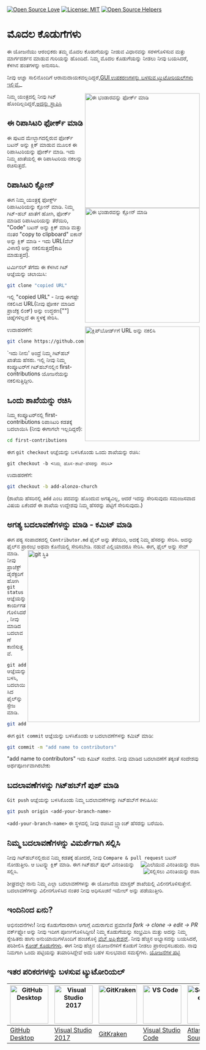 [![Open Source Love](https://firstcontributions.github.io/open-source-badges/badges/open-source-v1/open-source.svg)](https://github.com/firstcontributions/open-source-badges)
[![License: MIT](https://img.shields.io/badge/License-MIT-green.svg)](https://opensource.org/licenses/MIT)
[![Open Source Helpers](https://www.codetriage.com/roshanjossey/first-contributions/badges/users.svg)](https://www.codetriage.com/roshanjossey/first-contributions)


# ಮೊದಲ ಕೊಡುಗೆಗಳು

ಈ ಯೋಜನೆಯು ಆರಂಭಿಕರು ತಮ್ಮ ಮೊದಲ ಕೊಡುಗೆಯನ್ನು ನೀಡುವ ವಿಧಾನವನ್ನು ಸರಳಗೊಳಿಸುವ ಮತ್ತು ಮಾರ್ಗದರ್ಶನ ಮಾಡುವ ಗುರಿಯನ್ನು ಹೊಂದಿದೆ. ನಿಮ್ಮ ಮೊದಲ ಕೊಡುಗೆಯನ್ನು ನೀಡಲು ನೀವು ಬಯಸಿದರೆ, ಕೆಳಗಿನ ಹಂತಗಳನ್ನು ಅನುಸರಿಸಿ.

ನೀವು ಆಜ್ಞಾ ಸಾಲಿನೊಂದಿಗೆ ಆರಾಮದಾಯಕವಲ್ಲದಿದ್ದರೆ,[GUI ಉಪಕರಣಗಳನ್ನು ಬಳಸುವ ಟ್ಯುಟೋರಿಯಲ್‌ಗಳು ಇಲ್ಲಿವೆ.](#tutorials-using-other-tools)_

<img align="right" width="300" src="https://firstcontributions.github.io/assets/Readme/fork.png" alt="ಈ ಭಂಡಾರವನ್ನು ಫೋರ್ಕ್ ಮಾಡಿ" />

ನಿಮ್ಮ ಯಂತ್ರದಲ್ಲಿ ನೀವು ಗಿಟ್ ಹೊಂದಿಲ್ಲದಿದ್ದರೆ,[ಅದನ್ನು ಸ್ಥಾಪಿಸಿ](https://help.github.com/articles/set-up-git/)

## ಈ ರಿಪಾಸಿಟರಿ ಫೋರ್ಕ್ ಮಾಡಿ

ಈ ಪುಟದ ಮೇಲ್ಭಾಗದಲ್ಲಿರುವ ಫೋರ್ಕ್ ಬಟನ್ ಅನ್ನು ಕ್ಲಿಕ್ ಮಾಡುವ ಮೂಲಕ ಈ ರಿಪಾಸಿಟರಿಯನ್ನು ಫೋರ್ಕ್ ಮಾಡಿ.
ಇದು ನಿಮ್ಮ ಖಾತೆಯಲ್ಲಿ ಈ ರಿಪಾಸಿಟರಿಯ ನಕಲನ್ನು ರಚಿಸುತ್ತದೆ.

## ರಿಪಾಸಿಟರಿ ಕ್ಲೋನ್

<img align="right" width="300" src="https://firstcontributions.github.io/assets/Readme/clone.png" alt="ಈ ಭಂಡಾರವನ್ನು ಕ್ಲೋನ್ ಮಾಡಿ" />

ಈಗ ನಿಮ್ಮ ಯಂತ್ರಕ್ಕೆ ಫೋರ್ಕ್ಡ್ ರಿಪಾಸಿಟರಿಯನ್ನು ಕ್ಲೋನ್ ಮಾಡಿ. ನಿಮ್ಮ ಗಿಟ್-ಹಬ್ ಖಾತೆಗೆ ಹೋಗಿ, ಫೋರ್ಕ್ ಮಾಡಿದ ರಿಪಾಸಿಟರಿಯನ್ನು ತೆರೆಯಿರಿ, "Code" ಬಟನ್ ಅನ್ನು ಕ್ಲಿಕ್ ಮಾಡಿ ಮತ್ತು ನಂತರ "copy to clipboard" ಐಕಾನ್ ಅನ್ನು ಕ್ಲಿಕ್ ಮಾಡಿ - ಇದು URL(ವೆಬ್‌ ವಿಳಾಸ) ಅನ್ನು ನಕಲಿಸುತ್ತದೆ[ಕಾಪಿ ಮಾಡುತ್ತದೆ].

ಟರ್ಮಿನಲ್ ತೆಗೆದು ಈ ಕೆಳಗಿನ ಗಿಟ್ ಆಜ್ಞೆಯನ್ನು ಚಲಾಯಿಸಿ:

```bash
git clone "copied URL"
```
ಇಲ್ಲಿ "copied URL" - ನೀವು ಈಗಷ್ಟೇ ನಕಲಿಸಿದ URL(ನೀವು ಫೋಕ೯ ಮಾಡಿದ ಪ್ರಾಜೆಕ್ಟ ಲಿಂಕ್) ಅನ್ನು ಉದ್ಧರಣ[""] ಚಿಹ್ನೆಗಳಿಲ್ಲದೆ ಈ ಸ್ಥಳಕ್ಕೆ ಸೇರಿಸಿ.

<img align="right" width="300" src="https://firstcontributions.github.io/assets/Readme/copy-to-clipboard.png" alt="ಕ್ಲಿಪ್‌ಬೋರ್ಡ್‌ಗೆ URL ಅನ್ನು ನಕಲಿಸಿ" />

ಉದಾಹರಣೆಗೆ:
```bash
git clone https://github.com/ಇದು ನೀನು/first-contributions.git
```
`ಇದು ನೀನು' ಅಂದ್ರೆ ನಿಮ್ಮ ಗಿಟ್‌ಹಬ್ ಖಾತೆಯ ಹೆಸರು. 
ಇಲ್ಲಿ ನೀವು ನಿಮ್ಮ ಕಂಪ್ಯೂಟರ್‌ಗೆ ಗಿಟ್‌ಹಬ್‌ನಲ್ಲಿನ first-contributions ಯೋಜನೆಯನ್ನು  ನಕಲಿಸುತ್ತಿದ್ದೀರಿ.

## ಒಂದು ಶಾಖೆಯನ್ನು ರಚಿಸಿ
ನಿಮ್ಮ ಕಂಪ್ಯೂಟರ್‌ನಲ್ಲಿ first-contributions ರಿಪಾಸಿಟರಿ ಕಡತಕ್ಕೆ ಬದಲಾಯಿಸಿ (ನೀವು ಈಗಾಗಲೇ ಇಲ್ಲದಿದ್ದರೆ):
```bash
cd first-contributions
```
ಈಗ `git checkout` ಆಜ್ಞೆಯನ್ನು ಬಳಸಿಕೊಂಡು ಒಂದು ಶಾಖೆಯನ್ನು ರಚಿಸಿ:
```
git checkout -b <ನಿಮ್ಮ ಹೊಸ-ಶಾಖೆ-ಹೆಸರನ್ನು ಸೇರಿಸಿ>
```
ಉದಾಹರಣೆಗೆ:
```bash
git checkout -b add-alonzo-church
```
(ಶಾಖೆಯ ಹೆಸರಿನಲ್ಲಿ `add` ಎಂಬ ಪದವನ್ನು ಹೊಂದುವ ಅಗತ್ಯವಿಲ್ಲ, ಆದರೆ ಇದನ್ನು ಸೇರಿಸುವುದು ಸಮಂಜಸವಾದ ವಿಷಯ ಏಕೆಂದರೆ ಈ ಶಾಖೆಯ ಉದ್ದೇಶವು ನಿಮ್ಮ ಹೆಸರನ್ನು ಪಟ್ಟಿಗೆ ಸೇರಿಸುವುದು.)

## ಅಗತ್ಯ ಬದಲಾವಣೆಗಳನ್ನು ಮಾಡಿ -‌ ಕಮಿಟ್ ಮಾಡಿ
ಈಗ ಪಠ್ಯ ಸಂಪಾದಕದಲ್ಲಿ `Contributor.md` ಫೈಲ್ ಅನ್ನು ತೆರೆಯಿರಿ, ಅದಕ್ಕೆ ನಿಮ್ಮ ಹೆಸರನ್ನು ಸೇರಿಸಿ. ಅದನ್ನು ಫೈಲ್‌ನ ಪ್ರಾರಂಭ ಅಥವಾ ಕೊನೆಯಲ್ಲಿ ಸೇರಿಸಬೇಡಿ. ನಡುವೆ ಎಲ್ಲಿಯಾದರೂ ಸೇರಿಸಿ.
ಈಗ, ಫೈಲ್ ಅನ್ನು ಸೇವ್‌ ಮಾಡಿ.
<img align="right" width="450" src="https://firstcontributions.github.io/assets/Readme/git-status.png" alt="git ಸ್ಥಿತಿ" />
ನೀವು ಪ್ರಾಜೆಕ್ಟ್ ಡೈರೆಕ್ಟರಿಗೆ ಹೋಗಿ `git status` ಆಜ್ಞೆಯನ್ನು ಕಾರ್ಯಗತಗೊಳಿಸಿದರೆ, ನೀವು ಮಾಡಿದ ಬದಲಾವಣೆ ಕಾಣಿಸುತ್ತವೆ.

`git add` ಆಜ್ಞೆಯನ್ನು ಬಳಸಿ, ಬದಲಾಯಿಸಿದ ಫೈಲ್‌ನ್ನು ಸ್ಟೇಜ ಮಾಡಿ.
```bash
git add Contributors.md
```
ಈಗ `git commit` ಆಜ್ಞೆಯನ್ನು ಬಳಸಿಕೊಂಡು ಆ ಬದಲಾವಣೆಗಳನ್ನು ಕಮಿಟ್ ಮಾಡಿ:
```bash
git commit -m "add name to contributors"
```
"add name to contributors" ಇದು ಕಮಿಟ್‌ ಸಂದೇಶ. ನೀವು ಮಾಡಿದ ಬದಲಾವಣೆಗೆ ತಕ್ಕಂತೆ ಸಂದೇಶವು ಅಥ೯ಪೂಣ೯ವಾಗಿರಬೇಕು  
## ಬದಲಾವಣೆಗಳನ್ನು ಗಿಟ್‌ಹಬ್‌ಗೆ ಪುಶ್ ಮಾಡಿ
`Git push` ಆಜ್ಞೆಯನ್ನು ಬಳಸಿಕೊಂಡು ನಿಮ್ಮ ಬದಲಾವಣೆಗಳನ್ನು ಗಿಟ್‌ಹಬ್‌ಗೆ ಕಳುಹಿಸಿರಿ:
```bash
git push origin <add-your-branch-name>
```
`<add-your-branch-name>` ಈ ಸ್ಥಳದಲ್ಲಿ ನೀವು ರಚಿಸಿದ ಬ್ರ್ಯಾಂಚ್‌ ಹೆಸರನ್ನು ಬರೆಯಿರಿ.
## ನಿಮ್ಮ ಬದಲಾವಣೆಗಳನ್ನು ವಿಮರ್ಶೆಗಾಗಿ ಸಲ್ಲಿಸಿ
ನೀವು ಗಿಟ್‌ಹಬ್‌ನಲ್ಲಿರುವ ನಿಮ್ಮ ಕಡತಕ್ಕೆ ಹೋದರೆ, ನೀವು `Compare & pull request` ಬಟನ್ ನೋಡುತ್ತೀರಿ. ಆ ಬಟನ್ನ್ನು ಕ್ಲಿಕ್ ಮಾಡಿ.
<img style="float: right;" src="https://firstcontributions.github.io/assets/Readme/compare-and-pull.png" alt="ಎಲೆಯುವ ವಿನಂತಿಯನ್ನು ರಚಿಸಿ" />
ಈಗ ಗಿಟ್‌ಹಬ್‌ ಪುಲ್ ವಿನಂತಿಯನ್ನು ಸಲ್ಲಿಸಿ.
<img style="float: right;" src="https://firstcontributions.github.io/assets/Readme/submit-pull-request.png" alt="ಸಲ್ಲಿಸಲು ವಿನಂತಿಯನ್ನು ರಚಿಸಿ" />

ಶೀಘ್ರದಲ್ಲೇ ನಾನು ನಿಮ್ಮ ಎಲ್ಲಾ ಬದಲಾವಣೆಗಳನ್ನು ಈ ಯೋಜನೆಯ ಮಾಸ್ಟರ್ ಶಾಖೆಯಲ್ಲಿ ವಿಲೀನಗೊಳಿಸುತ್ತೇನೆ. ಬದಲಾವಣೆಗಳನ್ನು ವಿಲೀನಗೊಳಿಸಿದ ನಂತರ ನೀವು ಅಧಿಸೂಚನೆ ಇಮೇಲ್ ಅನ್ನು ಪಡೆಯುತ್ತೀರಿ.

## ಇಂದಿನಿಂದ ಏನು?
ಅಭಿನಂದನೆಗಳು! ನೀವು ಕೊಡುಗೆದಾರರಾಗಿ ಆಗಾಗ್ಗೆ ಎದುರಾಗುವ ಪ್ರಮಾಣಿತ _fork -> clone -> edit -> PR_ ವರ್ಕ್‌ಫ್ಲೋ ಅನ್ನು ನೀವು ಇದೀಗ ಪೂರ್ಣಗೊಳಿಸಿದ್ದೀರಿ!
ನಿಮ್ಮ ಕೊಡುಗೆಯನ್ನು ಸಂಭ್ರಮಿಸಿ ಮತ್ತು ಅದನ್ನು ನಿಮ್ಮ ಸ್ನೇಹಿತರು ಹಾಗು ಅನುಯಾಯಿಗಳೊಂದಿಗೆ ಹಂಚಿಕೊಳ್ಳಿ [ವೆಬ್ ಅಪ್ಲಿಕೇಶನ್](https://firstcontributions.github.io/#social-share).
ನೀವು ಹೆಚ್ಚಿನ ಅಭ್ಯಾಸವನ್ನು ಬಯಸಿದರೆ, ಪರಿಶೀಲಿಸಿ [ಕೋಡ್ ಕೊಡುಗೆಗಳು](https://github.com/roshanjossey/code-contributions).
ಈಗ ನೀವು ಹೆಚ್ಚಿನ ಯೋಜನೆಗಳಿಗೆ ಕೊಡುಗೆ ನೀಡಲು ಪ್ರಾರಂಭಿಸಬಹುದು. ನಾವು ನಿಮಗಾಗಿ ಒಂದು ಪಟ್ಟಿಯನ್ನು ತಯಾರಿಸಿದ್ದೇವೆ ಅದು ಬಹಳ ಸುಲಭವಾದ ಸಮಸ್ಯೆಗಳು. [ಯೋಜನೆಗಳ ಪಟ್ಟಿ](https://firstcontributions.github.io/#project-list)
## ಇತರ ಪರಿಕರಗಳನ್ನು ಬಳಸುವ ಟ್ಯುಟೋರಿಯಲ್
| <a href="../gui-tool-tutorials/github-desktop-tutorial.md"><img alt="GitHub Desktop" src="https://desktop.github.com/images/desktop-icon.svg" width="100"></a> | <a href="../gui-tool-tutorials/github-windows-vs2017-tutorial.md"><img alt="Visual Studio 2017" src="https://upload.wikimedia.org/wikipedia/commons/c/cd/Visual_Studio_2017_Logo.svg" width="100"></a> | <a href="../gui-tool-tutorials/gitkraken-tutorial.md"><img alt="GitKraken" src="https://firstcontributions.github.io/assets/gui-tool-tutorials/gitkraken-tutorial/gk-icon.png" width="100"></a> | <a href="../gui-tool-tutorials/github-windows-vs-code-tutorial.md"><img alt="VS Code" src="https://upload.wikimedia.org/wikipedia/commons/1/1c/Visual_Studio_Code_1.35_icon.png" width=100></a> | <a href="../gui-tool-tutorials/sourcetree-macos-tutorial.md"><img alt="Sourcetree App" src="https://wac-cdn.atlassian.com/dam/jcr:81b15cde-be2e-4f4a-8af7-9436f4a1b431/Sourcetree-icon-blue.svg" width=100></a> | <a href="../gui-tool-tutorials/github-windows-intellij-tutorial.md"><img alt="IntelliJ IDEA" src="https://upload.wikimedia.org/wikipedia/commons/thumb/9/9c/IntelliJ_IDEA_Icon.svg/512px-IntelliJ_IDEA_Icon.svg.png" width=100></a> |
| --- | --- | --- | --- | --- | --- |
| [GitHub Desktop](../gui-tool-tutorials/github-desktop-tutorial.md) | [Visual Studio 2017](../gui-tool-tutorials/github-windows-vs2017-tutorial.md) | [GitKraken](../gui-tool-tutorials/gitkraken-tutorial.md) | [Visual Studio Code](../gui-tool-tutorials/github-windows-vs-code-tutorial.md) | [Atlassian Sourcetree](../gui-tool-tutorials/sourcetree-macos-tutorial.md) | [IntelliJ IDEA](../gui-tool-tutorials/github-windows-intellij-tutorial.md) |
